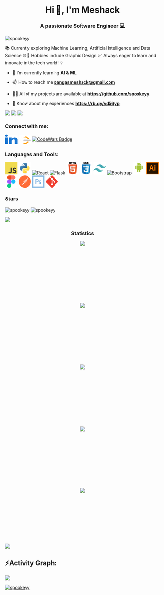 <!-- ![saqlain](https://github.com/SaqlainMuhammadd/Saqlainmuhammadd/assets/129774784/23b06a8b-8691-45ad-9250-cd44f21a4366) -->

<h1 align="center">Hi 👋, I'm Meshack</h1>
<h3 align="center">A passionate Software Engineer 💻</h3>
<p align="left"> <img src="https://komarev.com/ghpvc/?username=saqlainmuhammadd&label=Profile%20views&color=0e75b6&style=flat" alt="spookeyy" /> </p>
<!-- <p> 💻 Passionate about Flutter App Development 🚀 -->
📚 Currently exploring Machine Learning, Artificial Intelligence and Data Science 🌐
🎨 Hobbies include Graphic Design 
<!-- and Video Editing 🎥 -->
📈 Always eager to learn and innovate in the tech world! 💡 </p>

- 🌱 I’m currently learning **AI & ML**

- 📫 How to reach me **pangasmeshack@gmail.com**
- 👨‍💻 All of my projects are available at **https://github.com/spookeyy**
- 📄 Know about my experiences **https://rb.gy/vd56yp**

<div> 
<a href="https://www.linkedin.com/in/meshack-kataboi-a6a03b240/" target="_blank"><img src="https://img.shields.io/badge/LinkedIn-0077B5?style=for-the-badge&logo=linkedin&logoColor=white" target="_blank"></a>
<a href="https://github.com/spookeyy" target="_blank"><img src="https://img.shields.io/badge/GitHub-100000?style=for-the-badge&logo=github&logoColor=white" target="_blank"></a>
<!-- <a href="https://instagram.com/saqlainmuhammadd" target="_blank"><img src="https://img.shields.io/badge/Instagram-E4405F?style=for-the-badge&logo=instagram&logoColor=white" target="_blank"></a> -->
<a href = "mailto:pangasmeshack@gmail.com"><img src="https://img.shields.io/badge/-Gmail-%23333?style=for-the-badge&logo=gmail&logoColor=white" target="_blank"></a>
</div><h3 align="left">Connect with me:</h3>
<p align="left">
<a href="https://linkedin.com/in/meshack-kataboi-a6a03b240" target="blank"><img align="center" src="https://raw.githubusercontent.com/teamedwardforever/Readme-Generator/71f25dd8b98329b168142a6b782a107b75eab178/svg/Social/linked-in-alt.svg" alt="meshackkataboi" height="30" width="40" /></a>
<!-- <a href="https://www.youtube.com/c/saqlainmuhammadd" target="blank"><img align="center" src="https://raw.githubusercontent.com/teamedwardforever/Readme-Generator/71f25dd8b98329b168142a6b782a107b75eab178/svg/Social/youtube.svg" alt="saqlainmuhammadd" height="30" width="40" /></a> -->
<a href="https://leetcode.com/u/spookeyy/" target="blank"><img align="center" src="https://raw.githubusercontent.com/teamedwardforever/Readme-Generator/71f25dd8b98329b168142a6b782a107b75eab178/svg/Social/leet-code.svg" alt="saqlainmuhammadd" height="30" width="40" /></a>
<!-- <a href="https://stackoverflow.com/users/saqlainmuhammadd" target="blank"><img align="center" src="https://raw.githubusercontent.com/teamedwardforever/Readme-Generator/71f25dd8b98329b168142a6b782a107b75eab178/svg/Social/stack-overflow.svg" alt="saqlainmuhammadd" height="30" width="40" /></a> -->
<!-- <a href="https://instagram.com/saqlainmuhammadd" target="blank"><img align="center" src="https://raw.githubusercontent.com/teamedwardforever/Readme-Generator/71f25dd8b98329b168142a6b782a107b75eab178/svg/Social/instagram.svg" alt="saqlainmuhammadd" height="30" width="40" /></a> -->
<a href="https://www.codewars.com/users/spookeyy" target="blank"><img align="center" src="https://www.codewars.com/users/spookeyy/badges/large" alt="CodeWars Badge" style="width: 300px; height: auto;"/></a></p>

<h3 align="left">Languages and Tools:</h3>
<p align="left">
<!-- <img src="https://raw.githubusercontent.com/teamedwardforever/Readme-Generator/71f25dd8b98329b168142a6b782a107b75eab178/svg/Skills/Mobile/dartlang-icon.svg" alt="Dart" width="40" height="40"/> -->
<img src="https://raw.githubusercontent.com/teamedwardforever/Readme-Generator/71f25dd8b98329b168142a6b782a107b75eab178/svg/Skills/Languages/javascript-original.svg" alt="Javascript" width="40" height="40"/>
<img src="https://raw.githubusercontent.com/teamedwardforever/Readme-Generator/71f25dd8b98329b168142a6b782a107b75eab178/svg/Skills/Languages/python-original.svg" alt="Python" width="40" height="40"/>
<!-- reactjs -->
<img src="https://raw.githubusercontent.com/teamedwardforever/Readme-Generator/71f25dd8b98329b168142a6b782a107b75eab178/svg/Skills/Languages/react-original.svg" alt="React" width="40" height="40"/>
<!-- flask -->
<img src="https://raw.githubusercontent.com/teamedwardforever/Readme-Generator/71f25dd8b98329b168142a6b782a107b75eab178/svg/Skills/Languages/flask-original.svg" alt="Flask" width="40" height="40"/>
<img src="https://raw.githubusercontent.com/teamedwardforever/Readme-Generator/71f25dd8b98329b168142a6b782a107b75eab178/svg/Skills/Frontend/html5-original-wordmark.svg" alt="HTML" width="40" height="40"/>
<img src="https://raw.githubusercontent.com/teamedwardforever/Readme-Generator/71f25dd8b98329b168142a6b782a107b75eab178/svg/Skills/Frontend/css3-original-wordmark.svg" alt="Css" width="40" height="40"/>
<img src="https://raw.githubusercontent.com/teamedwardforever/Readme-Generator/71f25dd8b98329b168142a6b782a107b75eab178/svg/Skills/Frontend/tailwindcss-icon.svg" alt="Tailwindcss" width="40" height="40"/>
<img src="https://raw.githubusercontent.com/teamedwardforever/Readme-Generator/71f25dd8b98329b168142a6b782a107b75eab178/svg/Skills/Frontend/bootstrap-icon.svg" alt="Bootstrap" width="40" height="40"/>
<!-- <img src="https://raw.githubusercontent.com/teamedwardforever/Readme-Generator/71f25dd8b98329b168142a6b782a107b75eab178/svg/Skills/BackendService/firebase-icon.svg" alt="Firebase" width="40" height="40"/> -->
<!-- <img src="https://raw.githubusercontent.com/teamedwardforever/Readme-Generator/71f25dd8b98329b168142a6b782a107b75eab178/svg/Skills/Mobile/flutterio-icon.svg" alt="Flutter" width="40" height="40"/> -->
<img src="https://raw.githubusercontent.com/teamedwardforever/Readme-Generator/71f25dd8b98329b168142a6b782a107b75eab178/svg/Skills/Mobile/android-original-wordmark.svg" alt="Android" width="40" height="40"/>
<img src="https://raw.githubusercontent.com/teamedwardforever/Readme-Generator/71f25dd8b98329b168142a6b782a107b75eab178/svg/Skills/Software/adobe_illustrator-icon%20(1).svg" alt="Adobe Illustrator" width="40" height="40"/>
<img src="https://raw.githubusercontent.com/teamedwardforever/Readme-Generator/71f25dd8b98329b168142a6b782a107b75eab178/svg/Skills/Software/figma-icon.svg" alt="Figma" width="40" height="40"/>
<img src="https://raw.githubusercontent.com/teamedwardforever/Readme-Generator/71f25dd8b98329b168142a6b782a107b75eab178/svg/Skills/Software/getpostman-icon.svg" alt="Postman" width="40" height="40"/>
<img src="https://raw.githubusercontent.com/teamedwardforever/Readme-Generator/71f25dd8b98329b168142a6b782a107b75eab178/svg/Skills/Software/photoshop-line.svg" alt="Photoshop" width="40" height="40"/>
<img src="https://raw.githubusercontent.com/teamedwardforever/Readme-Generator/71f25dd8b98329b168142a6b782a107b75eab178/svg/Skills/Other/git-scm-icon.svg" alt="Git" width="40" height="40"/>
<!-- <img src="https://raw.githubusercontent.com/teamedwardforever/Readme-Generator/71f25dd8b98329b168142a6b782a107b75eab178/svg/Skills/Other/arduino-1.svg" alt="Arduino" width="40" height="40"/> -->
<!-- <img src="https://raw.githubusercontent.com/teamedwardforever/Readme-Generator/71f25dd8b98329b168142a6b782a107b75eab178/svg/Skills/Devops/google_cloud-icon.svg" alt="Google Cloud" width="40" height="40"/> -->
<!-- <img src="https://raw.githubusercontent.com/teamedwardforever/Readme-Generator/71f25dd8b98329b168142a6b782a107b75eab178/svg/Skills/Database/mongodb-original-wordmark.svg" alt="Mongodb" width="40" height="40"/>
</p> -->

<h3 align="left">Stars</h3>

<p><img align="center" height="170em" src="https://github-readme-stats.vercel.app/api?username=spookeyy&show_icons=true&locale=en&theme=dark" alt="spookeyy" /> <img align="center" height="170em" src="https://github-readme-streak-stats.herokuapp.com/?user=spookeyy&theme=dark" alt="spookeyy"/></p>

<img src="https://user-images.githubusercontent.com/73097560/115834477-dbab4500-a447-11eb-908a-139a6edaec5c.gif">
<h3 align="center">Statistics</h3>
<div style="display: grid; grid-template-columns: repeat(auto-fit, minmax(300px, 1fr)); gap: 20px; justify-items: center; align-items: start;">
  <img src="https://github-profile-summary-cards.vercel.app/api/cards/stats?username=spookeyy&theme=2077" height="180em" />
  <img src="https://github-profile-summary-cards.vercel.app/api/cards/most-commit-language?username=spookeyy&theme=2077" height="180em" />
  <img src="https://github-profile-summary-cards.vercel.app/api/cards/repos-per-language?username=spookeyy&theme=2077" height="180em" />
  <img src="https://github-profile-summary-cards.vercel.app/api/cards/productive-time?username=spookeyy&theme=2077" height="180em" />
  <img src="https://github-profile-summary-cards.vercel.app/api/cards/profile-details?username=spookeyy&theme=2077" height="180em" style="grid-column: 1 / -1;" />
</div>
<img src="https://user-images.githubusercontent.com/73097560/115834477-dbab4500-a447-11eb-908a-139a6edaec5c.gif"><h2 align="left">⚡Activity Graph:</h2>
<img align="center" src="https://github-readme-activity-graph.vercel.app/graph?username=spookeyy&theme=default"/>

<p align="left"> <a href="https://github.com/ryo-ma/github-profile-trophy"><img src="https://github-profile-trophy.vercel.app/?username=spookeyy&theme=onedark" alt="spookeyy" /></a> </p>
